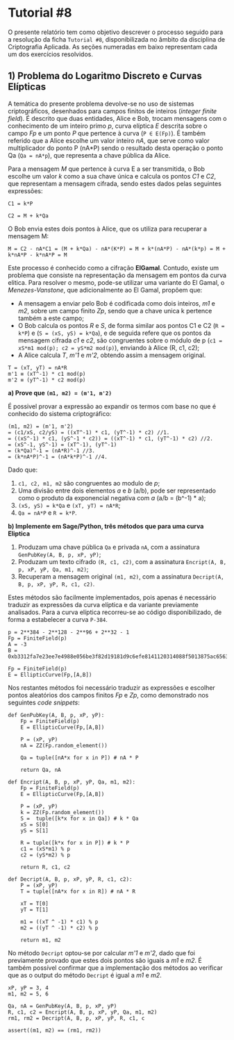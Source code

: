# Tutorial #8

O presente relatório tem como objetivo descrever o processo seguido para a resolução da ficha `Tutorial #8`, disponibilizada no âmbito da disciplina de Criptografia Aplicada. As seções numeradas em baixo representam cada um dos exercícios resolvidos.

## 1) Problema do Logaritmo Discreto e Curvas Elípticas

A temática do presente problema devolve-se no uso de sistemas criptográficos, desenhados para campos finitos de inteiros (*integer finite field*). É descrito que duas entidades, Alice e Bob, trocam mensagens com o conhecimento de um inteiro primo *p*, curva elíptica *E* descrita sobre o campo *Fp* e um ponto *P* que pertence à curva (`P ∈ E(Fp)`). É também referido que a Alice escolhe um valor inteiro *nA*, que serve como valor multiplicador do ponto P (nA*P) sendo o resultado desta operação o ponto Qa (`Qa = nA*p`), que representa a chave pública da Alice.

Para a mensagem *M* que pertence à curva E a ser transmitida, o Bob escolhe um valor *k* como a sua chave única e calcula os pontos *C1* e *C2*, que representam a mensagem cifrada, sendo estes dados pelas seguintes expressões:

`C1 = k*P`

`C2 = M + k*Qa`

O Bob envia estes dois pontos à Alice, que os utiliza para recuperar a mensagem M:

`M = C2 - nA*C1 = (M + k*Qa) - nA*(K*P) = M + k*(nA*P) - nA*(k*p) = M + k*nA*P - k*nA*P = M`

Este processo é conhecido como a cifração **ElGamal**. Contudo, existe um problema que consiste na representação da mensagem em pontos da curva elitica. Para resolver o mesmo, pode-se utilizar uma variante do El Gamal, o *Menezes-Vanstone*, que adicionalmente ao El Gamal, propôem que:

- A mensagem a enviar pelo Bob é codificada como dois inteiros, *m1* e *m2*, sobre um campo finito *Zp*, sendo que a chave unica k pertence também a este campo;
- O Bob calcula os pontos *R* e *S*, de forma similar aos pontos C1 e C2 (`R = k*P`) e (`S = (xS, yS) = k*Qa`), e de seguida refere que os pontos da mensagem cifrada *c1* e *c2*, são congruentes sobre o módulo de p (`c1 = xS*m1 mod(p); c2 = yS*m2 mod(p)`), enviando à Alice (R, c1, c2);
- A Alice calcula *T*, *m'1* e *m'2*, obtendo assim a mensagem original.

```
T = (xT, yT) = nA*R
m'1 ≡ (xT^-1) * c1 mod(p)
m'2 ≡ (yT^-1) * c2 mod(p)
```

**a) Prove que `(m1, m2) = (m'1, m'2)`**

É possivel provar a expressão ao expandir os termos com base no que é conhecido do sistema criptográfico:


```
(m1, m2) = (m'1, m'2)
= (c1/xS, c2/yS) = ((xT^-1) * c1, (yT^-1) * c2) //1.
= ((xS^-1) * c1, (yS^-1 * c2)) = ((xT^-1) * c1, (yT^-1) * c2) //2.
= (xS^-1, yS^-1) = (xT^-1), (yT^-1)
= (k*Qa)^-1 = (nA*R)^-1 //3.
= (k*nA*P)^-1 = (nA*k*P)^-1 //4.
```

Dado que:

1. `c1, c2, m1, m2` são congruentes ao modulo de *p*;
2. Uma divisão entre dois elementos *a* e *b* (a/b), pode ser representado como o produto da exponencial negativa com *a* (a/b = (b^-1) * a);
3. `(xS, yS) = k*Qa` e `(xT, yT) = nA*R`;
4. `Qa = nA*P` e `R = k*P`.

**b) Implemente em Sage/Python, três métodos que para uma curva Eliptica**

1. Produzam uma chave pública `Qa` e privada `nA`, com a assinatura `GenPubKey(A, B, p, xP, yP)`;
2. Produzam um texto cifrado `(R, c1, c2)`, com a assinatura `Encript(A, B, p, xP, yP, Qa, m1, m2)`;
3. Recuperam a mensagem original `(m1, m2)`, com a assinatura `Decript(A, B, p, xP, yP, R, c1, c2)`.

Estes métodos são facilmente implementados, pois apenas é necessário traduzir as expressões da curva elíptica e da variante previamente analisados. Para a curva elíptica recorreu-se ao código disponibilizado, de forma a estabelecer a curva `P-384`.

```
p = 2**384 - 2**128 - 2**96 + 2**32 - 1
Fp = FiniteField(p)
A = -3
B = 0xb3312fa7e23ee7e4988e056be3f82d19181d9c6efe8141120314088f5013875ac656398d8a2ed19d2a85c8edd3ec2aef

Fp = FiniteField(p)
E = EllipticCurve(Fp,[A,B])
```

Nos restantes métodos foi necessário traduzir as expressões e escolher pontos aleatórios dos campos finitos *Fp* e *Zp*, como demonstrado nos seguintes *code snippets*:

```
def GenPubKey(A, B, p, xP, yP):
    Fp = FiniteField(p)
    E = EllipticCurve(Fp,[A,B])
    
    P = (xP, yP)
    nA = ZZ(Fp.random_element())
    
    Qa = tuple([nA*x for x in P]) # nA * P
    
    return Qa, nA

def Encript(A, B, p, xP, yP, Qa, m1, m2):
    Fp = FiniteField(p)
    E = EllipticCurve(Fp,[A,B])
    
    P = (xP, yP)
    k = ZZ(Fp.random_element())
    S =  tuple([k*x for x in Qa]) # k * Qa
    xS = S[0]
    yS = S[1]

    R = tuple([k*x for x in P]) # k * P
    c1 = (xS*m1) % p
    c2 = (yS*m2) % p
    
    return R, c1, c2

def Decript(A, B, p, xP, yP, R, c1, c2):
    P = (xP, yP)
    T = tuple([nA*x for x in R]) # nA * R
    
    xT = T[0]
    yT = T[1]
    
    m1 = ((xT ^ -1) * c1) % p
    m2 = ((yT ^ -1) * c2) % p
    
    return m1, m2
```

No método `Decript` optou-se por calcular *m'1* e *m'2*, dado que foi previamente provado que estes dois pontos são iguais a *m1* e *m2*. É também possível confirmar que a implementação dos métodos ao verificar que as o output do método `Decript` é igual a *m1* e *m2*.

```
xP, yP = 3, 4
m1, m2 = 5, 6

Qa, nA = GenPubKey(A, B, p, xP, yP)
R, c1, c2 = Encript(A, B, p, xP, yP, Qa, m1, m2)
rm1, rm2 = Decript(A, B, p, xP, yP, R, c1, c

assert((m1, m2) == (rm1, rm2))
```